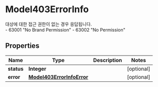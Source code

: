 

# Model403ErrorInfo

대상에 대한 접근 권한이 없는 경우 응답됩니다.<br> - 63001 \"No Brand Permission\" - 63002 \"No Permission\" 

## Properties

| Name | Type | Description | Notes |
|------------ | ------------- | ------------- | -------------|
|**status** | **Integer** |  |  [optional] |
|**error** | [**Model403ErrorInfoError**](Model403ErrorInfoError.md) |  |  [optional] |



